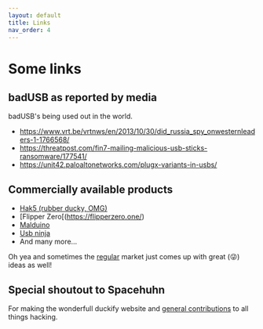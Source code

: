 ```yaml
---
layout: default
title: Links
nav_order: 4
---
```

# Some links
## badUSB as reported by media
badUSB's being used out in the world.
- https://www.vrt.be/vrtnws/en/2013/10/30/did_russia_spy_onwesternleaders-1-1766568/
- https://threatpost.com/fin7-mailing-malicious-usb-sticks-ransomware/177541/
- https://unit42.paloaltonetworks.com/plugx-variants-in-usbs/


## Commercially available products

- [Hak5 (rubber ducky, OMG)](https://shop.hak5.org/products/usb-rubber-ducky)
- [Flipper Zero[(https://flipperzero.one/)
- [Malduino](https://maltronics.com/collections/malduinos)
- [Usb ninja](https://usbninja.com/)
- And many more…

Oh yea and sometimes the [regular](https://www.amazon.com/mouse-jiggler-usb/s?k=mouse+jiggler+usb) market just comes up with great (😜) ideas as well!

## Special shoutout to Spacehuhn

For making the wonderfull duckify website and [general contributions](https://spacehuhn.com) to all things hacking.
